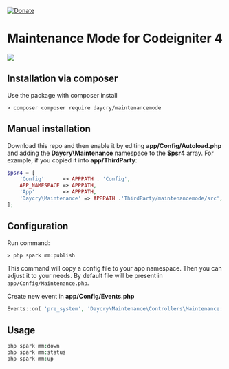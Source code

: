 [![Donate](https://img.shields.io/badge/Donate-PayPal-green.svg)](https://www.paypal.com/donate?business=SYC5XDT23UZ5G&no_recurring=0&item_name=Thank+you%21&currency_code=EUR)

# Maintenance Mode for Codeigniter 4


[![](https://github.com/daycry/maintenancemode/workflows/PHP%20Tests/badge.svg)](https://github.com/daycry/maintenancemode/actions?query=workflow%3A%22PHP+Tests%22)

## Installation via composer

Use the package with composer install

	> composer composer require daycry/maintenancemode

## Manual installation

Download this repo and then enable it by editing **app/Config/Autoload.php** and adding the **Daycry\Maintenance**
namespace to the **$psr4** array. For example, if you copied it into **app/ThirdParty**:

```php
$psr4 = [
    'Config'      => APPPATH . 'Config',
    APP_NAMESPACE => APPPATH,
    'App'         => APPPATH,
    'Daycry\Maintenance' => APPPATH .'ThirdParty/maintenancemode/src',
];
```

## Configuration

Run command:

	> php spark mm:publish

This command will copy a config file to your app namespace.
Then you can adjust it to your needs. By default file will be present in `app/Config/Maintenance.php`.

Create new event in **app/Config/Events.php**

```php
Events::on( 'pre_system', 'Daycry\Maintenance\Controllers\Maintenance::check' );
```


## Usage

```php
php spark mm:down
php spark mm:status
php spark mm:up
```